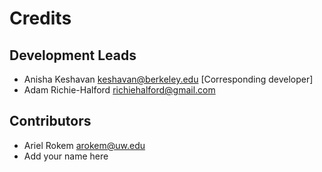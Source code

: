 # Credits

## Development Leads

- Anisha Keshavan <keshavan@berkeley.edu> [Corresponding developer]
- Adam Richie-Halford <richiehalford@gmail.com>

## Contributors

- Ariel Rokem <arokem@uw.edu>
- Add your name here
